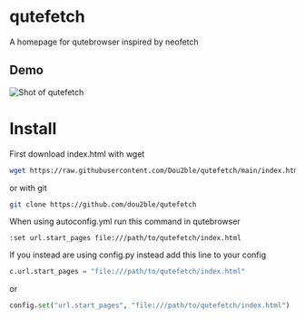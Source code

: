# qutefetch
A homepage for qutebrowser inspired by neofetch

## Demo
![Shot of qutefetch](.demo.png)

# Install

First download index.html
with wget
```bash
wget https://raw.githubusercontent.com/Dou2ble/qutefetch/main/index.html
```
or with git
```bash
git clone https://github.com/dou2ble/qutefetch
```


When using autoconfig.yml run this command in qutebrowser
```
:set url.start_pages file:///path/to/qutefetch/index.html
```

If you instead are using config.py instead add this line to your config
```py
c.url.start_pages = "file:///path/to/qutefetch/index.html"
```
or
```py
config.set("url.start_pages", "file:///path/to/qutefetch/index.html")
```
